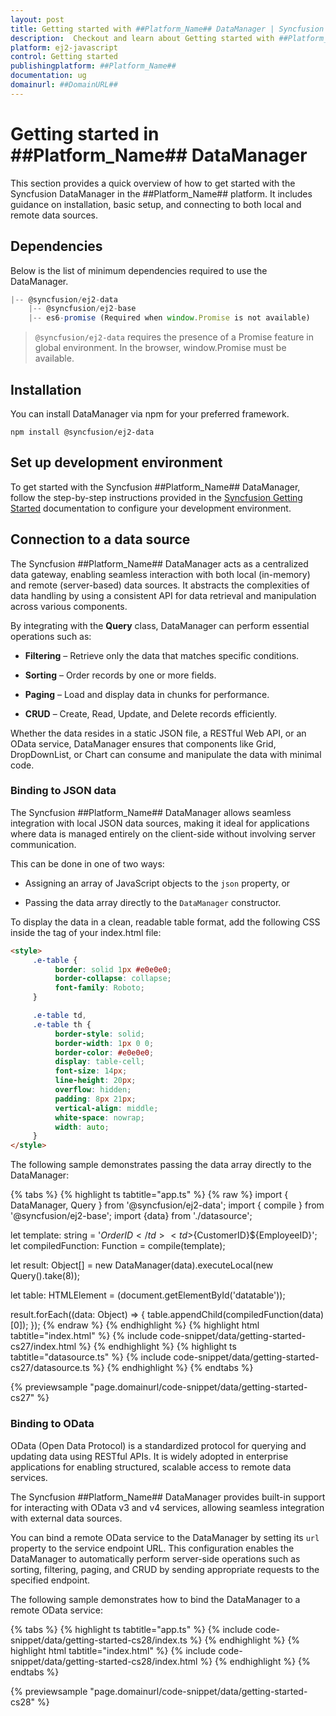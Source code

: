 ```yaml
---
layout: post
title: Getting started with ##Platform_Name## DataManager | Syncfusion
description:  Checkout and learn about Getting started with ##Platform_Name## DataManager of Syncfusion Essential JS 2 and more details.
platform: ej2-javascript
control: Getting started 
publishingplatform: ##Platform_Name##
documentation: ug
domainurl: ##DomainURL##
---
```


# Getting started in ##Platform_Name## DataManager

This section provides a quick overview of how to get started with the Syncfusion DataManager in the ##Platform_Name## platform. It includes guidance on installation, basic setup, and connecting to both local and remote data sources.

## Dependencies

Below is the list of minimum dependencies required to use the DataManager.

```javascript
|-- @syncfusion/ej2-data
    |-- @syncfusion/ej2-base
    |-- es6-promise (Required when window.Promise is not available)
```

> `@syncfusion/ej2-data` requires the presence of a Promise feature in global environment. In the browser, window.Promise must be available.

## Installation

You can install DataManager via npm for your preferred framework.

```npm
npm install @syncfusion/ej2-data

```

## Set up development environment

To get started with the Syncfusion ##Platform_Name## DataManager, follow the step-by-step instructions provided in the [Syncfusion Getting Started](https://ej2.syncfusion.com/documentation/getting-started/quick-start) documentation to configure your development environment.

## Connection to a data source

The Syncfusion ##Platform_Name## DataManager acts as a centralized data gateway, enabling seamless interaction with both local (in-memory) and remote (server-based) data sources. It abstracts the complexities of data handling by using a consistent API for data retrieval and manipulation across various components.

By integrating with the **Query** class, DataManager can perform essential operations such as:

* **Filtering** – Retrieve only the data that matches specific conditions.

* **Sorting** – Order records by one or more fields.

* **Paging** – Load and display data in chunks for performance.

* **CRUD** – Create, Read, Update, and Delete records efficiently.

Whether the data resides in a static JSON file, a RESTful Web API, or an OData service, DataManager ensures that components like Grid, DropDownList, or Chart can consume and manipulate the data with minimal code.

### Binding to JSON data

The Syncfusion ##Platform_Name## DataManager allows seamless integration with local JSON data sources, making it ideal for applications where data is managed entirely on the client-side without involving server communication.

This can be done in one of two ways:

* Assigning an array of JavaScript objects to the `json` property, or

* Passing the data array directly to the `DataManager` constructor.

To display the data in a clean, readable table format, add the following CSS inside the <head> tag of your index.html file:

```html
<style>
     .e-table {
          border: solid 1px #e0e0e0;
          border-collapse: collapse;
          font-family: Roboto;
     }

     .e-table td,
     .e-table th {
          border-style: solid;
          border-width: 1px 0 0;
          border-color: #e0e0e0;
          display: table-cell;
          font-size: 14px;
          line-height: 20px;
          overflow: hidden;
          padding: 8px 21px;
          vertical-align: middle;
          white-space: nowrap;
          width: auto;
     }
</style>
``` 

The following sample demonstrates passing the data array directly to the DataManager:

{% tabs %}
{% highlight ts tabtitle="app.ts" %}
{% raw %}
import { DataManager, Query } from '@syncfusion/ej2-data';
import { compile } from '@syncfusion/ej2-base';
import {data} from './datasource';

let template: string = '<tr><td>${OrderID}</td><td>${CustomerID}</td><td>${EmployeeID}</td></tr>';
let compiledFunction: Function = compile(template);

let result: Object[] = new DataManager(data).executeLocal(new Query().take(8));

let table: HTMLElement = (<HTMLElement>document.getElementById('datatable'));

result.forEach((data: Object) => {
    table.appendChild(compiledFunction(data)[0]);
});
{% endraw %}
{% endhighlight %}
{% highlight html tabtitle="index.html" %}
{% include code-snippet/data/getting-started-cs27/index.html %}
{% endhighlight %}
{% highlight ts tabtitle="datasource.ts" %}
{% include code-snippet/data/getting-started-cs27/datasource.ts %}
{% endhighlight %}
{% endtabs %}
          
{% previewsample "page.domainurl/code-snippet/data/getting-started-cs27" %}

### Binding to OData

OData (Open Data Protocol) is a standardized protocol for querying and updating data using RESTful APIs. It is widely adopted in enterprise applications for enabling structured, scalable access to remote data services.

The Syncfusion ##Platform_Name## DataManager provides built-in support for interacting with OData v3 and v4 services, allowing seamless integration with external data sources.

You can bind a remote OData service to the DataManager by setting its `url` property to the service endpoint URL. This configuration enables the DataManager to automatically perform server-side operations such as sorting, filtering, paging, and CRUD by sending appropriate requests to the specified endpoint.

The following sample demonstrates how to bind the DataManager to a remote OData service:

{% tabs %}
{% highlight ts tabtitle="app.ts" %}
{% include code-snippet/data/getting-started-cs28/index.ts %}
{% endhighlight %}
{% highlight html tabtitle="index.html" %}
{% include code-snippet/data/getting-started-cs28/index.html %}
{% endhighlight %}
{% endtabs %}
          
{% previewsample "page.domainurl/code-snippet/data/getting-started-cs28" %}
